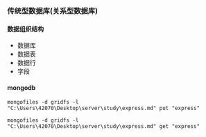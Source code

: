 ### 传统型数据库(关系型数据库)

#### 数据组织结构

- 数据库
- 数据表
- 数据行
- 字段



#### mongodb

```shell
mongofiles -d gridfs -l "C:\Users\42070\Desktop\server\study\express.md" put "express"

mongofiles -d gridfs -l "C:\Users\42070\Desktop\server\study\express.md" get "express"
```

